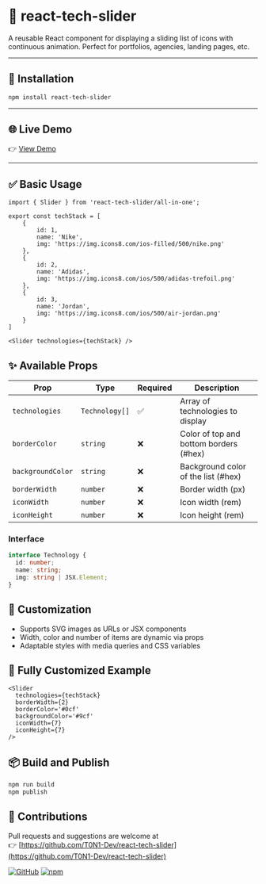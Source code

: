 # 📛 react-tech-slider

A reusable React component for displaying a sliding list of icons with continuous animation. Perfect for portfolios, agencies, landing pages, etc.

---

## 🚀 Installation

```bash
npm install react-tech-slider
```
---

## 🌐 Live Demo

👉 [View Demo](https://stackblitz.com)

---

## ✅ Basic Usage

```tsx
import { Slider } from 'react-tech-slider/all-in-one';

export const techStack = [
    {
        id: 1,
        name: 'Nike',
        img: 'https://img.icons8.com/ios-filled/500/nike.png'
    },
    {
        id: 2,
        name: 'Adidas',
        img: 'https://img.icons8.com/ios/500/adidas-trefoil.png'
    },
    {
        id: 3,
        name: 'Jordan',
        img: 'https://img.icons8.com/ios/500/air-jordan.png'
    }
]

<Slider technologies={techStack} />
```

## ✨ Available Props

| Prop | Type | Required | Description |
|------|------|-----------|-------------|
| `technologies` | `Technology[]` | ✅ | Array of technologies to display |
| `borderColor` | `string` | ❌ | Color of top and bottom borders (#hex) |
| `backgroundColor` | `string` | ❌ | Background color of the list (#hex) |
| `borderWidth` | `number` | ❌ | Border width (px) |
| `iconWidth` | `number` | ❌ | Icon width (rem) |
| `iconHeight` | `number` | ❌ | Icon height (rem) |

### Interface

```typescript
interface Technology {
  id: number;
  name: string;
  img: string | JSX.Element;
}
```

## 🎨 Customization

- Supports SVG images as URLs or JSX components
- Width, color and number of items are dynamic via props
- Adaptable styles with media queries and CSS variables

## 🧪 Fully Customized Example

```tsx
<Slider 
  technologies={techStack} 
  borderWidth={2} 
  borderColor='#0cf' 
  backgroundColor='#9cf' 
  iconWidth={7} 
  iconHeight={7} 
/>
```

## 📦 Build and Publish

```bash
npm run build
npm publish
```

## 🤝 Contributions

Pull requests and suggestions are welcome at  
👉 [https://github.com/T0N1-Dev/react-tech-slider](https://github.com/T0N1-Dev/react-tech-slider)


[![GitHub](https://img.shields.io/badge/GitHub-Repo-black?logo=github)](https://github.com/T0N1-Dev/react-tech-slider)
[![npm](https://img.shields.io/npm/v/react-tech-slider)](https://www.npmjs.com/package/react-tech-slider?activeTab=readme)


